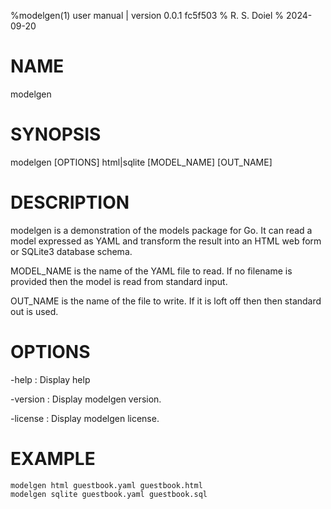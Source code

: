 %modelgen(1) user manual | version 0.0.1 fc5f503
% R. S. Doiel
% 2024-09-20

# NAME

modelgen 

# SYNOPSIS

modelgen [OPTIONS] html|sqlite [MODEL_NAME] [OUT_NAME]

# DESCRIPTION

modelgen is a demonstration of the models package for Go.  It can read
a model expressed as YAML and transform the result into an HTML web form
or SQLite3 database schema.

MODEL_NAME is the name of the YAML file to read. If no filename is provided
then the model is read from standard input.

OUT_NAME is the name of the file to write. If it is loft off then
then standard out is used.

# OPTIONS

-help
: Display help

-version
: Display modelgen version.

-license
: Display modelgen license.

# EXAMPLE

~~~
modelgen html guestbook.yaml guestbook.html
modelgen sqlite guestbook.yaml guestbook.sql
~~~


